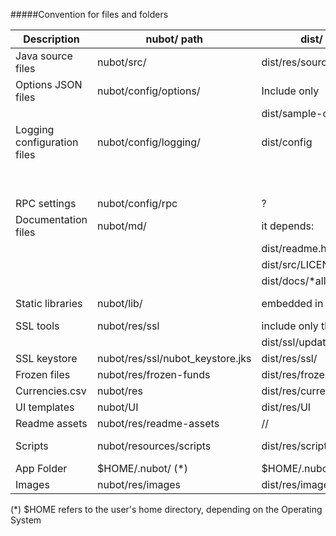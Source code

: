 #####Convention for files and folders

| Description                 | nubot/ path                      | dist/ path                 | example                     | status     |
|-----------------------------|----------------------------------|----------------------------|-----------------------------|------------|
| Java source files           | nubot/src/                       | dist/res/sources/          | all Java source files       | done       |
| Options JSON files          | nubot/config/options/            | Include only               | sample-config.json          | done       |
|                             |                                  | dist/sample-options.json   | myconfig/poloniex.json      |            |
| Logging configuration files | nubot/config/logging/            | dist/config                | test_logback.xml            | done       |
|                             |                                  |                            | logback.xml                 |            |
|                             |                                  |                            | ...                         |            |
| RPC settings                | nubot/config/rpc                 | ?                          | ?                           | TODO       |
| Documentation files         | nubot/md/                        | it depends:                | LICENCE.md                  | done       |
|                             |                                  | dist/readme.html           | SETUP.md                    |            |
|                             |                                  | dist/src/LICENCE.md        | CONTRIBUTE.md               |            |
|                             |                                  | dist/docs/*all-the-others  | gradle.md                   |            |
| Static libraries            | nubot/lib/                       | embedded in the jar        | spark-core-2.2-SNAPSHOT.jar | done       |
| SSL tools                   | nubot/res/ssl                    | include only the script    | listCertificates.sh         | done       |
|                             |                                  | dist/ssl/updateKeystore.sh | export_cert.sh              |            |
| SSL keystore                | nubot/res/ssl/nubot_keystore.jks | dist/res/ssl/              |                             | done       |
| Frozen files                | nubot/res/frozen-funds           | dist/res/frozen-funds      |                             | done       |
| Currencies.csv              | nubot/res                        | dist/res/currencies.csv    | Currencies.csv              | done       |
| UI templates                | nubot/UI                         | dist/res/UI                | operation.mustache          | TODO       |
| Readme assets               | nubot/res/readme-assets          | //                         |                             | done       |
| Scripts                     | nubot/resources/scripts          | dist/res/scripts  (?)      | runNubot.sh                 | not in use |
| App Folder                  | $HOME/.nubot/ (*)                | $HOME/.nubot               | NuBot_0_session.txt         | done       |
| Images                      | nubot/res/images                 | dist/res/images            | nu-logo-64.png              | done       |

(*) $HOME refers to the user's home directory, depending on the Operating System